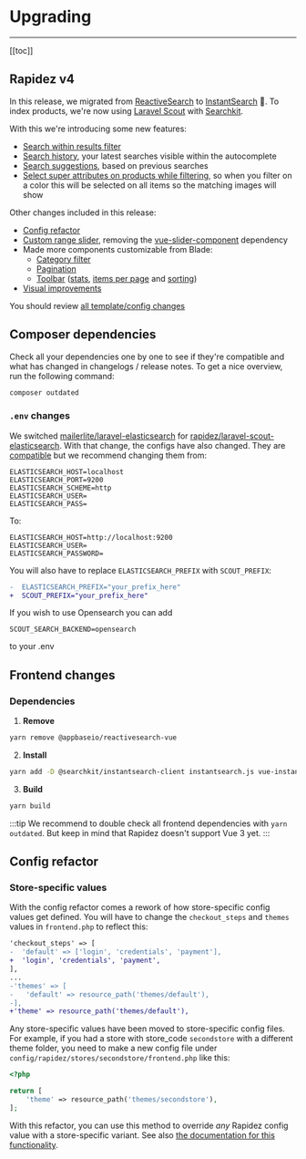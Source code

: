 # Upgrading

---

[[toc]]

## Rapidez v4

In this release, we migrated from [ReactiveSearch](https://github.com/appbaseio/reactivesearch/) to [InstantSearch](https://github.com/algolia/instantsearch) 🚀. To index products, we're now using [Laravel Scout](https://github.com/laravel/scout) with [Searchkit](https://github.com/searchkit/searchkit).

With this we're introducing some new features:

- [Search within results filter](https://github.com/rapidez/core/blob/master/resources/views/listing/partials/filter/search.blade.php)
- [Search history](https://github.com/rapidez/core/pull/849), your latest searches visible within the autocomplete
- [Search suggestions](https://github.com/rapidez/core/pull/813), based on previous searches
- [Select super attributes on products while filtering](https://github.com/rapidez/core/pull/781), so when you filter on a color this will be selected on all items so the matching images will show

Other changes included in this release:

- [Config refactor](https://github.com/rapidez/core/pull/769)
- [Custom range slider](https://github.com/rapidez/core/blob/master/resources/views/components/input/range-slider.blade.php), removing the [vue-slider-component](https://github.com/NightCatSama/vue-slider-component) dependency
- Made more components customizable from Blade:
    - [Category filter](https://github.com/rapidez/core/blob/master/resources/views/listing/partials/filter/category.blade.php)
    - [Pagination](https://github.com/rapidez/core/blob/master/resources/views/listing/partials/pagination.blade.php)
    - [Toolbar](https://github.com/rapidez/core/blob/master/resources/views/listing/partials/toolbar.blade.php) ([stats](https://github.com/rapidez/core/blob/master/resources/views/listing/partials/toolbar/stats.blade.php), [items per page](https://github.com/rapidez/core/blob/master/resources/views/listing/partials/toolbar/pages.blade.php) and [sorting](https://github.com/rapidez/core/blob/instantsearch/resources/views/listing/partials/toolbar/sorting.blade.php))
- [Visual improvements](https://github.com/rapidez/core/pull/832)

You should review [all template/config changes](https://github.com/rapidez/core/compare/3.x..master)

## Composer dependencies

Check all your dependencies one by one to see if they're compatible and what has changed in changelogs / release notes. To get a nice overview, run the following command:
```bash
composer outdated
```

### `.env` changes

We switched [mailerlite/laravel-elasticsearch](https://github.com/mailerlite/laravel-elasticsearch) for [rapidez/laravel-scout-elasticsearch](https://github.com/rapidez/laravel-scout-elasticsearch). With that change, the configs have also changed. They are [compatible](https://github.com/rapidez/laravel-scout-elasticsearch/pull/307) but we recommend changing them from:

```dotenv
ELASTICSEARCH_HOST=localhost
ELASTICSEARCH_PORT=9200
ELASTICSEARCH_SCHEME=http
ELASTICSEARCH_USER=
ELASTICSEARCH_PASS=
```
To:
```dotenv
ELASTICSEARCH_HOST=http://localhost:9200
ELASTICSEARCH_USER=
ELASTICSEARCH_PASSWORD=
```

You will also have to replace `ELASTICSEARCH_PREFIX` with `SCOUT_PREFIX`:

```diff
-  ELASTICSEARCH_PREFIX="your_prefix_here"
+  SCOUT_PREFIX="your_prefix_here"
```

If you wish to use Opensearch you can add
```dotenv
SCOUT_SEARCH_BACKEND=opensearch
```

to your .env

## Frontend changes

### Dependencies

1. **Remove**
```bash
yarn remove @appbaseio/reactivesearch-vue
```

2. **Install**
```bash
yarn add -D @searchkit/instantsearch-client instantsearch.js vue-instantsearch
```
3. **Build**
```bash
yarn build
```

:::tip
We recommend to double check all frontend dependencies with `yarn outdated`. But keep in mind that Rapidez doesn't support Vue 3 yet.
:::

## Config refactor

### Store-specific values

With the config refactor comes a rework of how store-specific config values get defined. You will have to change the `checkout_steps` and `themes` values in `frontend.php` to reflect this:

```diff
'checkout_steps' => [
-  'default' => ['login', 'credentials', 'payment'],
+  'login', 'credentials', 'payment',
],
...
-'themes' => [
-   'default' => resource_path('themes/default'),
-],
+'theme' => resource_path('themes/default'),
```

Any store-specific values have been moved to store-specific config files. For example, if you had a store with store_code `secondstore` with a different theme folder, you need to make a new config file under `config/rapidez/stores/secondstore/frontend.php` like this:

```php
<?php

return [
    'theme' => resource_path('themes/secondstore'),
];
```

With this refactor, you can use this method to override *any* Rapidez config value with a store-specific variant. See also [the documentation for this functionality](configuration.md#multistore).
